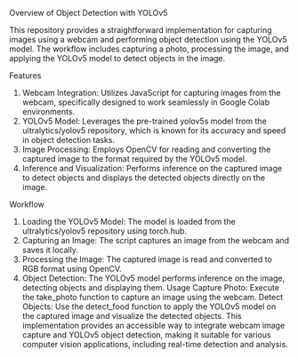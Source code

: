 
Overview of Object Detection with YOLOv5

This repository provides a straightforward implementation for capturing images using a webcam and performing object detection using the YOLOv5 model. The workflow includes capturing a photo, processing the image, and applying the YOLOv5 model to detect objects in the image.

Features

1. Webcam Integration: Utilizes JavaScript for capturing images from the webcam, specifically designed to work seamlessly in Google Colab environments.
2. YOLOv5 Model: Leverages the pre-trained yolov5s model from the ultralytics/yolov5 repository, which is known for its accuracy and speed in object detection tasks.
3. Image Processing: Employs OpenCV for reading and converting the captured image to the format required by the YOLOv5 model.
4. Inference and Visualization: Performs inference on the captured image to detect objects and displays the detected objects directly on the image.

Workflow
1. Loading the YOLOv5 Model: The model is loaded from the ultralytics/yolov5 repository using torch.hub.
2. Capturing an Image: The script captures an image from the webcam and saves it locally.
3. Processing the Image: The captured image is read and converted to RGB format using OpenCV.
4. Object Detection: The YOLOv5 model performs inference on the image, detecting objects and displaying them.
Usage
Capture Photo: Execute the take_photo function to capture an image using the webcam.
Detect Objects: Use the detect_food function to apply the YOLOv5 model on the captured image and visualize the detected objects.
This implementation provides an accessible way to integrate webcam image capture and YOLOv5 object detection, making it suitable for various computer vision applications, including real-time detection and analysis.
